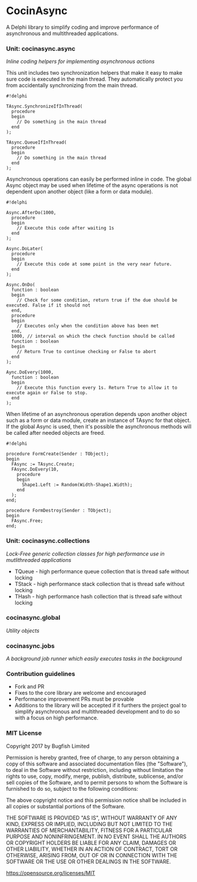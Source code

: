 # CocinAsync #

A Delphi library to simplify coding and improve performance of asynchronous and multithreaded applications.

### Unit: cocinasync.async
*Inline coding helpers for implementing asynchronous actions*

This unit includes two synchronization helpers that make it easy to make sure code is executed in the main thread.  They automatically protect you from accidentally synchronizing from the main thread.

```
#!delphi

TAsync.SynchronizeIfInThread(
  procedure
  begin
    // Do something in the main thread
  end
);

TAsync.QueueIfInThread(
  procedure
  begin
    // Do something in the main thread
  end
);

```

Asynchronous operations can easily be performed inline in code.  The global Async object may be used when lifetime of the async operations is not dependent upon another object (like a form or data module).

```
#!delphi

Async.AfterDo(1000, 
  procedure
  begin
    // Execute this code after waiting 1s
  end
);

Async.DoLater(
  procedure
  begin
    // Execute this code at some point in the very near future.
  end
);

Async.OnDo(
  function : boolean
  begin
    // Check for some condition, return true if the due should be executed. False if it should not
  end,
  procedure
  begin
    // Executes only when the condition above has been met
  end,
  1000, // interval on which the check function should be called
  function : boolean
  begin
    // Return True to continue checking or False to abort
  end
);

Aync.DoEvery(1000,
  function : boolean
  begin
    // Execute this function every 1s. Return True to allow it to execute again or False to stop.
  end
);

```

When lifetime of an asynchronous operation depends upon another object such as a form or data module, create an instance of TAsync for that object.  If the global Async is used, then it's possible the asynchronous methods will be called after needed objects are freed.


```
#!delphi

procedure FormCreate(Sender : TObject);
begin
  FAsync := TAsync.Create;
  FAsync.DoEvery(10,
    procedure
    begin
      Shape1.Left := Random(Width-Shape1.Width);
    end
  );
end;

procedure FormDestroy(Sender : TObject);
begin
  FAsync.Free;
end;
```


### Unit: cocinasync.collections ###
*Lock-Free generic collection classes for high performance use in mutlithreaded applications*

* TQueue<T> - high performance queue collection that is thread safe without locking
* TStack<T> - high performance stack collection that is thread safe without locking
* THash<T> - high performance hash collection that is thread safe without locking

### cocinasync.global ###

*Utility objects*

### cocinasync.jobs ###

*A background job runner which easily executes tasks in the background*

### Contribution guidelines ###

* Fork and PR
* Fixes to the core library are welcome and encouraged
* Performance improvement PRs must be provable
* Additions to the library will be accepted if it furthers the project goal to simplify asynchronous and multithreaded development and to do so with a focus on high performance.

### MIT License ###

Copyright 2017 by Bugfish Limited

Permission is hereby granted, free of charge, to any person obtaining a copy of this software and associated documentation files (the "Software"), to deal in the Software without restriction, including without limitation the rights to use, copy, modify, merge, publish, distribute, sublicense, and/or sell copies of the Software, and to permit persons to whom the Software is furnished to do so, subject to the following conditions:

The above copyright notice and this permission notice shall be included in all copies or substantial portions of the Software.

THE SOFTWARE IS PROVIDED "AS IS", WITHOUT WARRANTY OF ANY KIND, EXPRESS OR IMPLIED, INCLUDING BUT NOT LIMITED TO THE WARRANTIES OF MERCHANTABILITY, FITNESS FOR A PARTICULAR PURPOSE AND NONINFRINGEMENT. IN NO EVENT SHALL THE AUTHORS OR COPYRIGHT HOLDERS BE LIABLE FOR ANY CLAIM, DAMAGES OR OTHER LIABILITY, WHETHER IN AN ACTION OF CONTRACT, TORT OR OTHERWISE, ARISING FROM, OUT OF OR IN CONNECTION WITH THE SOFTWARE OR THE USE OR OTHER DEALINGS IN THE SOFTWARE.

https://opensource.org/licenses/MIT